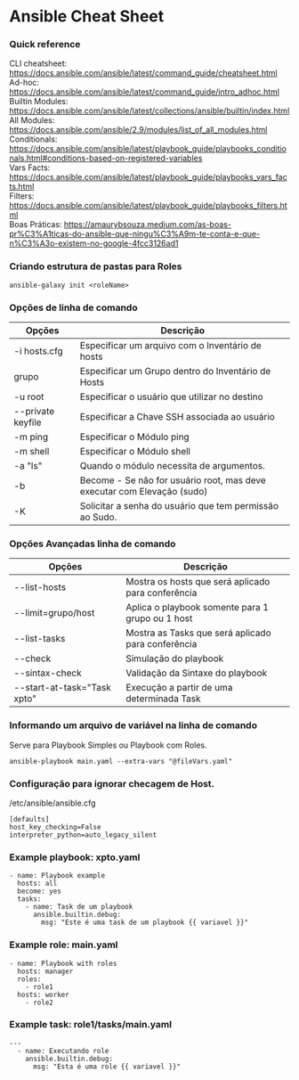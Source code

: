 # Ansible Cheat Sheet

### Quick reference

CLI cheatsheet: <https://docs.ansible.com/ansible/latest/command_guide/cheatsheet.html>\
Ad-hoc: <https://docs.ansible.com/ansible/latest/command_guide/intro_adhoc.html>\
Builtin Modules: <https://docs.ansible.com/ansible/latest/collections/ansible/builtin/index.html>\
All Modules: <https://docs.ansible.com/ansible/2.9/modules/list_of_all_modules.html>\
Conditionals: <https://docs.ansible.com/ansible/latest/playbook_guide/playbooks_conditionals.html#conditions-based-on-registered-variables>\
Vars Facts: <https://docs.ansible.com/ansible/latest/playbook_guide/playbooks_vars_facts.html>\
Filters: <https://docs.ansible.com/ansible/latest/playbook_guide/playbooks_filters.html>\
Boas Práticas: <https://amaurybsouza.medium.com/as-boas-pr%C3%A1ticas-do-ansible-que-ningu%C3%A9m-te-conta-e-que-n%C3%A3o-existem-no-google-4fcc3126ad1>


### Criando estrutura de pastas para Roles
```
ansible-galaxy init <roleName>
```

### Opções de linha de comando
| Opções | Descrição |
|--------|-----------|
| -i hosts.cfg        | Especificar um arquivo com o Inventário de hosts |
| grupo               | Especificar um Grupo dentro do Inventário de Hosts |
| -u root             | Especificar o usuário que utilizar no destino |
| --private keyfile   | Especificar a Chave SSH associada ao usuário |
| -m ping             | Especificar o Módulo ping |
| -m shell            | Especificar o Módulo shell  |
| -a "ls"             | Quando o módulo necessita de argumentos.  |
| -b                  | Become - Se não for usuário root, mas deve executar com Elevação (sudo) |
| -K                  | Solicitar a senha do usuário que tem permissão ao Sudo. |

### Opções Avançadas linha de comando
| Opções | Descrição |
|--------|-----------|
| --list-hosts | Mostra os hosts que será aplicado para conferência |
| --limit=grupo/host | Aplica o playbook somente para 1 grupo ou 1 host |
| --list-tasks | Mostra as Tasks que será aplicado para conferência |
| --check | Simulação do playbook | 
| --sintax-check | Validação da Sintaxe do playbook |
| --start-at-task="Task xpto" | Execução a partir de uma determinada Task |

### Informando um arquivo de variável na linha de comando
Serve para Playbook Simples ou Playbook com Roles.
```
ansible-playbook main.yaml --extra-vars "@fileVars.yaml"
```

### Configuração para ignorar checagem de Host.

/etc/ansible/ansible.cfg
```
[defaults]
host_key_checking=False
interpreter_python=auto_legacy_silent
```


### Example playbook: xpto.yaml
```
- name: Playbook example
  hosts: all
  become: yes
  tasks:
    - name: Task de um playbook
      ansible.builtin.debug:
        msg: "Este é uma task de um playbook {{ variavel }}"
```
### Example role: main.yaml
```
- name: Playbook with roles
  hosts: manager
  roles:
    - role1
  hosts: worker
    - role2
```
### Example task: role1/tasks/main.yaml
```
---
  - name: Executando role
    ansible.builtin.debug:
      msg: "Esta é uma role {{ variavel }}"
```


